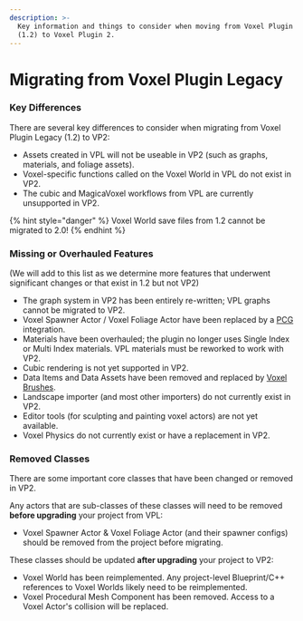 ```yaml
---
description: >-
  Key information and things to consider when moving from Voxel Plugin Legacy
  (1.2) to Voxel Plugin 2.
---
```


# Migrating from Voxel Plugin Legacy

### Key Differences

There are several key differences to consider when migrating from Voxel Plugin Legacy (1.2) to VP2:

* Assets created in VPL will not be useable in VP2 (such as graphs, materials, and foliage assets).&#x20;
* Voxel-specific functions called on the Voxel World in VPL do not exist in VP2.&#x20;
* The cubic and MagicaVoxel workflows from VPL are currently unsupported in VP2.

{% hint style="danger" %}
Voxel World save files from 1.2 cannot be migrated to 2.0!
{% endhint %}



### Missing or Overhauled Features

(We will add to this list as we determine more features that underwent significant changes or that exist in 1.2 but not VP2)

* The graph system in VP2 has been entirely re-written; VPL graphs cannot be migrated to VP2.
* Voxel Spawner Actor / Voxel Foliage Actor have been replaced by a [PCG ](https://dev.epicgames.com/documentation/en-us/unreal-engine/procedural-content-generation-overview)integration.
* Materials have been overhauled; the plugin no longer uses Single Index or Multi Index materials. VPL materials must be reworked to work with VP2.
* Cubic rendering is not yet supported in VP2.
* Data Items and Data Assets have been removed and replaced by [Voxel Brushes](broken-reference).
* Landscape importer (and most other importers) do not currently exist in VP2.
* Editor tools (for sculpting and painting voxel actors) are not yet available.
* Voxel Physics do not currently exist or have a replacement in VP2.



### Removed Classes

There are some important core classes that have been changed or removed in VP2.&#x20;

Any actors that are sub-classes of these classes will need to be removed **before upgrading** your project from VPL:

* Voxel Spawner Actor & Voxel Foliage Actor (and their spawner configs) should be removed from the project before migrating.

These classes should be updated **after upgrading** your project to VP2:

* Voxel World has been reimplemented. Any project-level Blueprint/C++ references to Voxel Worlds likely need to be reimplemented.&#x20;
* Voxel Procedural Mesh Component has been removed. Access to a Voxel Actor's collision will be replaced.
